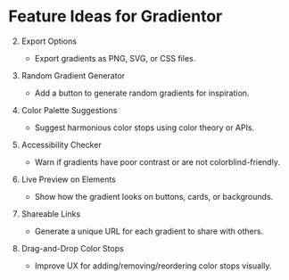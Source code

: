 # Feature Ideas for Gradientor

2. Export Options
   - Export gradients as PNG, SVG, or CSS files.

3. Random Gradient Generator
   - Add a button to generate random gradients for inspiration.

5. Color Palette Suggestions
   - Suggest harmonious color stops using color theory or APIs.

6. Accessibility Checker
   - Warn if gradients have poor contrast or are not colorblind-friendly.

8. Live Preview on Elements
   - Show how the gradient looks on buttons, cards, or backgrounds.

9. Shareable Links
   - Generate a unique URL for each gradient to share with others.

10. Drag-and-Drop Color Stops
    - Improve UX for adding/removing/reordering color stops visually.